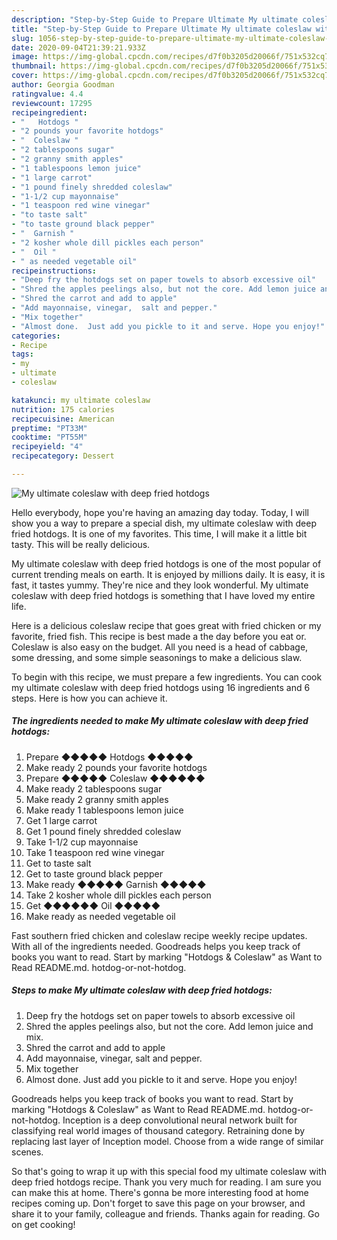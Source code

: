 ```yaml
---
description: "Step-by-Step Guide to Prepare Ultimate My ultimate coleslaw with deep fried hotdogs"
title: "Step-by-Step Guide to Prepare Ultimate My ultimate coleslaw with deep fried hotdogs"
slug: 1056-step-by-step-guide-to-prepare-ultimate-my-ultimate-coleslaw-with-deep-fried-hotdogs
date: 2020-09-04T21:39:21.933Z
image: https://img-global.cpcdn.com/recipes/d7f0b3205d20066f/751x532cq70/my-ultimate-coleslaw-with-deep-fried-hotdogs-recipe-main-photo.jpg
thumbnail: https://img-global.cpcdn.com/recipes/d7f0b3205d20066f/751x532cq70/my-ultimate-coleslaw-with-deep-fried-hotdogs-recipe-main-photo.jpg
cover: https://img-global.cpcdn.com/recipes/d7f0b3205d20066f/751x532cq70/my-ultimate-coleslaw-with-deep-fried-hotdogs-recipe-main-photo.jpg
author: Georgia Goodman
ratingvalue: 4.4
reviewcount: 17295
recipeingredient:
- "   Hotdogs "
- "2 pounds your favorite hotdogs"
- "  Coleslaw "
- "2 tablespoons sugar"
- "2 granny smith apples"
- "1 tablespoons lemon juice"
- "1 large carrot"
- "1 pound finely shredded coleslaw"
- "1-1/2 cup mayonnaise"
- "1 teaspoon red wine vinegar"
- "to taste salt"
- "to taste ground black pepper"
- "  Garnish "
- "2 kosher whole dill pickles each person"
- "  Oil "
- " as needed vegetable oil"
recipeinstructions:
- "Deep fry the hotdogs set on paper towels to absorb excessive oil"
- "Shred the apples peelings also, but not the core. Add lemon juice and mix."
- "Shred the carrot and add to apple"
- "Add mayonnaise, vinegar,  salt and pepper."
- "Mix together"
- "Almost done.  Just add you pickle to it and serve. Hope you enjoy!"
categories:
- Recipe
tags:
- my
- ultimate
- coleslaw

katakunci: my ultimate coleslaw 
nutrition: 175 calories
recipecuisine: American
preptime: "PT33M"
cooktime: "PT55M"
recipeyield: "4"
recipecategory: Dessert

---
```



![My ultimate coleslaw with deep fried hotdogs](https://img-global.cpcdn.com/recipes/d7f0b3205d20066f/751x532cq70/my-ultimate-coleslaw-with-deep-fried-hotdogs-recipe-main-photo.jpg)

Hello everybody, hope you're having an amazing day today. Today, I will show you a way to prepare a special dish, my ultimate coleslaw with deep fried hotdogs. It is one of my favorites. This time, I will make it a little bit tasty. This will be really delicious.

My ultimate coleslaw with deep fried hotdogs is one of the most popular of current trending meals on earth. It is enjoyed by millions daily. It is easy, it is fast, it tastes yummy. They're nice and they look wonderful. My ultimate coleslaw with deep fried hotdogs is something that I have loved my entire life.

Here is a delicious coleslaw recipe that goes great with fried chicken or my favorite, fried fish. This recipe is best made a the day before you eat or. Coleslaw is also easy on the budget. All you need is a head of cabbage, some dressing, and some simple seasonings to make a delicious slaw.


To begin with this recipe, we must prepare a few ingredients. You can cook my ultimate coleslaw with deep fried hotdogs using 16 ingredients and 6 steps. Here is how you can achieve it.

<!--inarticleads1-->

##### The ingredients needed to make My ultimate coleslaw with deep fried hotdogs:

1. Prepare  ◆◆◆◆◆  Hotdogs ◆◆◆◆◆
1. Make ready 2 pounds your favorite hotdogs
1. Prepare  ◆◆◆◆◆ Coleslaw ◆◆◆◆◆◆
1. Make ready 2 tablespoons sugar
1. Make ready 2 granny smith apples
1. Make ready 1 tablespoons lemon juice
1. Get 1 large carrot
1. Get 1 pound finely shredded coleslaw
1. Take 1-1/2 cup mayonnaise
1. Take 1 teaspoon red wine vinegar
1. Get to taste salt
1. Get to taste ground black pepper
1. Make ready  ◆◆◆◆◆ Garnish ◆◆◆◆◆
1. Take 2 kosher whole dill pickles each person
1. Get  ◆◆◆◆◆◆ Oil ◆◆◆◆◆
1. Make ready  as needed vegetable oil


Fast southern fried chicken and coleslaw recipe weekly recipe updates. With all of the ingredients needed. Goodreads helps you keep track of books you want to read. Start by marking &#34;Hotdogs &amp; Coleslaw&#34; as Want to Read README.md. hotdog-or-not-hotdog. 

<!--inarticleads2-->

##### Steps to make My ultimate coleslaw with deep fried hotdogs:

1. Deep fry the hotdogs set on paper towels to absorb excessive oil
1. Shred the apples peelings also, but not the core. Add lemon juice and mix.
1. Shred the carrot and add to apple
1. Add mayonnaise, vinegar,  salt and pepper.
1. Mix together
1. Almost done.  Just add you pickle to it and serve. Hope you enjoy!


Goodreads helps you keep track of books you want to read. Start by marking &#34;Hotdogs &amp; Coleslaw&#34; as Want to Read README.md. hotdog-or-not-hotdog. Inception is a deep convolutional neural network built for classifying real world images of thousand category. Retraining done by replacing last layer of Inception model. Choose from a wide range of similar scenes. 

So that's going to wrap it up with this special food my ultimate coleslaw with deep fried hotdogs recipe. Thank you very much for reading. I am sure you can make this at home. There's gonna be more interesting food at home recipes coming up. Don't forget to save this page on your browser, and share it to your family, colleague and friends. Thanks again for reading. Go on get cooking!
